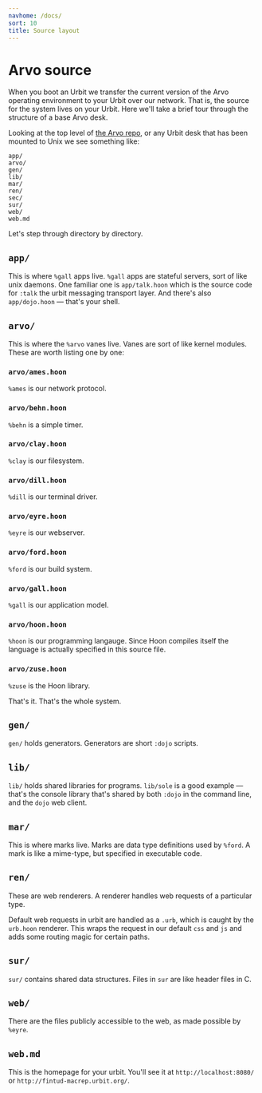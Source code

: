 ```yaml
---
navhome: /docs/
sort: 10
title: Source layout
---
```


<div class="row">
<div class="col-md-8">

# Arvo source

When you boot an Urbit we transfer the current version of the Arvo operating environment to your Urbit over our network.  That is, the source for the system lives on your Urbit.  Here we'll take a brief tour through the structure of a base Arvo desk.  

</div>
</div>

Looking at the top level of [the Arvo repo](http://github.com/urbit/arvo), or any Urbit desk that has been mounted to Unix we see something like:

    app/
    arvo/
    gen/
    lib/
    mar/
    ren/
    sec/
    sur/
    web/
    web.md

Let's step through directory by directory.

## `app/` 

This is where `%gall` apps live.  `%gall` apps are stateful servers, sort of like unix daemons.  One familiar one is `app/talk.hoon` which is the source code for `:talk` the urbit messaging transport layer.  And there's also `app/dojo.hoon` — that's your shell.

## `arvo/`

This is where the `%arvo` vanes live.  Vanes are sort of like kernel modules. These are worth listing one by one:

### `arvo/ames.hoon`

`%ames` is our network protocol.

### `arvo/behn.hoon`

`%behn` is a simple timer.

### `arvo/clay.hoon`

`%clay` is our filesystem.

### `arvo/dill.hoon`

`%dill` is our terminal driver.

### `arvo/eyre.hoon`

`%eyre` is our webserver.

### `arvo/ford.hoon`

`%ford` is our build system.

### `arvo/gall.hoon`

`%gall` is our application model.

### `arvo/hoon.hoon`

`%hoon` is our programming langauge.  Since Hoon compiles itself the language is actually specified in this source file.

### `arvo/zuse.hoon`

`%zuse` is the Hoon library.  

That's it.  That's the whole system. 

## `gen/`

`gen/` holds generators.  Generators are short `:dojo` scripts.

## `lib/`

`lib/` holds shared libraries for programs. `lib/sole` is a good example — that's the console library that's shared by both `:dojo` in the command line, and the `dojo` web client.

## `mar/`

This is where marks live.  Marks are data type definitions used by `%ford`.  A mark is like a mime-type, but specified in executable code.  

## `ren/`

These are web renderers.  A renderer handles web requests of a particular type.  

Default web requests in urbit are handled as a `.urb`, which is caught by the `urb.hoon` renderer.  This wraps the request in our default `css` and `js` and adds some routing magic for certain paths.

## `sur/`

`sur/` contains shared data structures.  Files in `sur` are like header files in C.

## `web/`

There are the files publicly accessible to the web, as made possible by `%eyre`.

## `web.md`

This is the homepage for your urbit.  You'll see it at `http://localhost:8080/` or `http://fintud-macrep.urbit.org/`.

